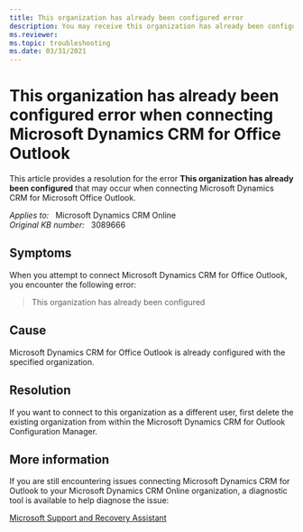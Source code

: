 ```yaml
---
title: This organization has already been configured error
description: You may receive this organization has already been configured this error when try to connect Microsoft Dynamics CRM for Office Outlook.
ms.reviewer: 
ms.topic: troubleshooting
ms.date: 03/31/2021
---
```

# This organization has already been configured error when connecting Microsoft Dynamics CRM for Office Outlook

This article provides a resolution for the error **This organization has already been configured** that may occur when connecting Microsoft Dynamics CRM for Microsoft Office Outlook.

_Applies to:_ &nbsp; Microsoft Dynamics CRM Online  
_Original KB number:_ &nbsp; 3089666

## Symptoms

When you attempt to connect Microsoft Dynamics CRM for Office Outlook, you encounter the following error:

> This organization has already been configured

## Cause

Microsoft Dynamics CRM for Office Outlook is already configured with the specified organization.

## Resolution

If you want to connect to this organization as a different user, first delete the existing organization from within the Microsoft Dynamics CRM for Outlook Configuration Manager.

## More information

If you are still encountering issues connecting Microsoft Dynamics CRM for Outlook to your Microsoft Dynamics CRM Online organization, a diagnostic tool is available to help diagnose the issue:

[Microsoft Support and Recovery Assistant](/outlook/troubleshoot/performance/how-to-scan-outlook-by-using-microsoft-support-and-recovery-assistant)
